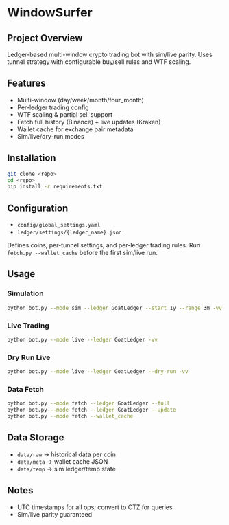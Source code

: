 # WindowSurfer

## Project Overview
Ledger-based multi-window crypto trading bot with sim/live parity. Uses tunnel strategy with configurable buy/sell rules and WTF scaling.

## Features
- Multi-window (day/week/month/four_month)
- Per-ledger trading config
- WTF scaling & partial sell support
- Fetch full history (Binance) + live updates (Kraken)
- Wallet cache for exchange pair metadata
- Sim/live/dry-run modes

## Installation
```bash
git clone <repo>
cd <repo>
pip install -r requirements.txt
```

## Configuration
- `config/global_settings.yaml`
- `ledger/settings/{ledger_name}.json`

Defines coins, per-tunnel settings, and per-ledger trading rules.
Run `fetch.py --wallet_cache` before the first sim/live run.

## Usage
### Simulation
```bash
python bot.py --mode sim --ledger GoatLedger --start 1y --range 3m -vv
```
### Live Trading
```bash
python bot.py --mode live --ledger GoatLedger -vv
```
### Dry Run Live
```bash
python bot.py --mode live --ledger GoatLedger --dry-run -vv
```
### Data Fetch
```bash
python bot.py --mode fetch --ledger GoatLedger --full
python bot.py --mode fetch --ledger GoatLedger --update
python bot.py --mode fetch --wallet_cache
```

## Data Storage
- `data/raw` → historical data per coin
- `data/meta` → wallet cache JSON
- `data/temp` → sim ledger/temp state

## Notes
- UTC timestamps for all ops; convert to CTZ for queries
- Sim/live parity guaranteed
